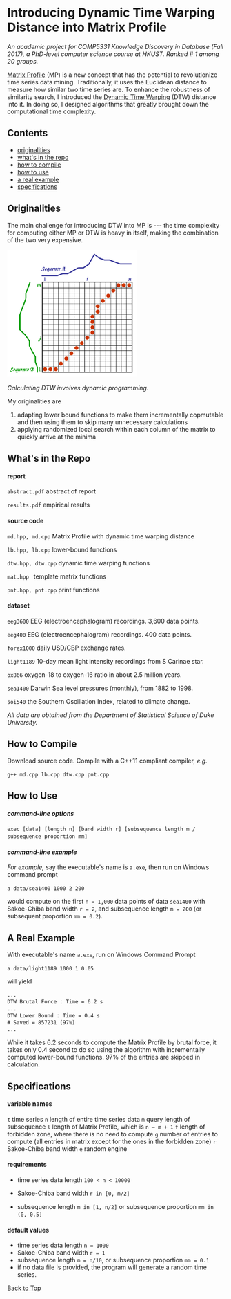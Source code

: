 # Introducing Dynamic Time Warping Distance into Matrix Profile

*An academic project for COMP5331 Knowledge Discovery in Database (Fall 2017), a PhD-level computer science course at HKUST. Ranked # 1 among 20 groups.*

[Matrix Profile](https://www.cs.ucr.edu/%7Eeamonn/MatrixProfile.html) (MP) is a new concept that has the potential to revolutionize time series data mining. Traditionally, it uses the Euclidean distance to measure how similar two time series are. To enhance the robustness of similarity search, I introduced the [Dynamic Time Warping](https://en.wikipedia.org/wiki/Dynamic_time_warping) (DTW) distance into it. In doing so, I designed algorithms that greatly brought down the computational time complexity.

## Contents

- [originalities](#originalities)
- [what's in the repo](#whats-in-the-repo)
- [how to compile](#how-to-compile)
- [how to use](#how-to-use)
- [a real example](#a-real-example)
- [specifications](#specifications)

## Originalities

The main challenge for introducing DTW into MP is --- the time complexity for computing either MP or DTW is heavy in itself, making the combination of the two very expensive.

<img src="image/dp-dtw.png" width="300"/>

*Calculating DTW involves dynamic programming.*

My originalities are

1. adapting lower bound functions to make them incrementally copmutable and then using them to skip many unnecessary calculations
2. applying randomized local search within each column of the matrix to quickly arrive at the minima

## What's in the Repo

#### report

`abstract.pdf`  abstract of report

`results.pdf`  empirical results

#### source code

`md.hpp, md.cpp`   Matrix Profile with dynamic time warping distance

`lb.hpp, lb.cpp`  lower-bound functions

`dtw.hpp, dtw.cpp`  dynamic time warping functions

`mat.hpp `  template matrix functions

`pnt.hpp, pnt.cpp`  print functions 

#### dataset

`eeg3600`  EEG (electroencephalogram) recordings. 3,600 data points. 

`eeg400`  EEG (electroencephalogram) recordings. 400 data points. 

`forex1000`  daily USD/GBP exchange rates.

`light1189`  10-day mean light intensity recordings from S Carinae star.

`ox866`  oxygen-18 to oxygen-16 ratio in about 2.5 million years.

`sea1400`  Darwin Sea level pressures (monthly), from 1882 to 1998.

`soi540`  the Southern Oscillation Index, related to climate change.

*All data are obtained from the Department of Statistical Science of Duke University.*

## How to Compile

Download source code. Compile with a C++11 compliant compiler, *e.g.*

`g++ md.cpp lb.cpp dtw.cpp pnt.cpp`

## How to Use

#### *command-line options*

 `exec [data] [length n] [band width r] [subsequence length m / subsequence proportion mm]`

#### *command-line example*

*For example,* say the executable's name is `a.exe`, then run on Windows command prompt

`a data/sea1400 1000 2 200 `

would compute on the first `n = 1,000` data points of data `sea1400` with Sakoe-Chiba band width `r = 2`, and subsequence length `m = 200` (or subsequent proportion `mm = 0.2`).

## A Real Example

With executable's name `a.exe`,  run on Windows Command Prompt

`a data/light1189 1000 1 0.05`

will yield

```
...
DTW Brutal Force : Time = 6.2 s 
...
DTW Lower Bound : Time = 0.4 s 
# Saved = 857231 (97%) 
... 
```

While it takes 6.2 seconds to compute the Matrix Profile by brutal force, it takes only 0.4 second to do so using the algorithm with incrementally computed lower-bound functions. 97% of the entries are skipped in calculation.

## Specifications

#### variable names

`t`  time series 
`n`  length of entire time series data 
`m`  query length of subsequence 
`l`  length of Matrix Profile, which is `n – m + 1` 
`f`  length of forbidden zone, where there is no need to compute 
`g`  number of entries to compute (all entries in matrix except for the ones in the forbidden zone) 
`r`  Sakoe-Chiba band width
`e`  random engine 

#### requirements

- time series data length `100 < n < 10000` 

- Sakoe-Chiba band width `r in [0, m/2]`

- subsequence length `m in [1, n/2]` or subsequence proportion `mm in (0, 0.5]`


#### default values

- time series data length `n = 1000 `
- Sakoe-Chiba band width `r = 1` 
- subsequence length `m = n/10`, or subsequence proportion `mm = 0.1` 
- if no data file is provided, the program will generate a random time series. 

[Back to Top](#introducing-dynamic-time-warping-distance-into-matrix-profile)
